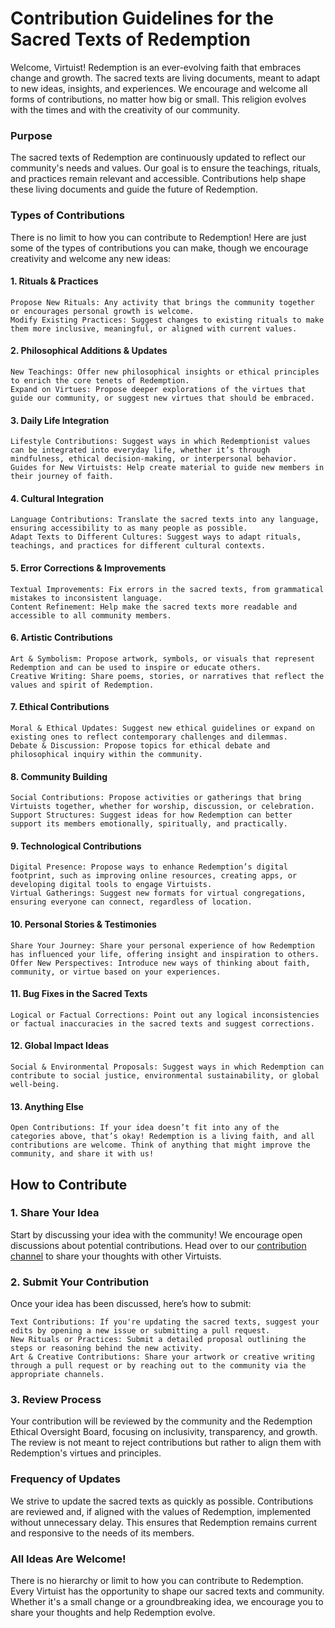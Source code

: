 # Contribution Guidelines for the Sacred Texts of Redemption

Welcome, Virtuist! Redemption is an ever-evolving faith that embraces change and growth. The sacred texts are living documents, meant to adapt to new ideas, insights, and experiences. We encourage and welcome all forms of contributions, no matter how big or small. This religion evolves with the times and with the creativity of our community.

### Purpose

The sacred texts of Redemption are continuously updated to reflect our community's needs and values. Our goal is to ensure the teachings, rituals, and practices remain relevant and accessible. Contributions help shape these living documents and guide the future of Redemption.

### Types of Contributions

There is no limit to how you can contribute to Redemption! Here are just some of the types of contributions you can make, though we encourage creativity and welcome any new ideas:

#### 1. Rituals & Practices

    Propose New Rituals: Any activity that brings the community together or encourages personal growth is welcome.
    Modify Existing Practices: Suggest changes to existing rituals to make them more inclusive, meaningful, or aligned with current values.

#### 2. Philosophical Additions & Updates

    New Teachings: Offer new philosophical insights or ethical principles to enrich the core tenets of Redemption.
    Expand on Virtues: Propose deeper explorations of the virtues that guide our community, or suggest new virtues that should be embraced.

#### 3. Daily Life Integration

    Lifestyle Contributions: Suggest ways in which Redemptionist values can be integrated into everyday life, whether it’s through mindfulness, ethical decision-making, or interpersonal behavior.
    Guides for New Virtuists: Help create material to guide new members in their journey of faith.

#### 4. Cultural Integration

    Language Contributions: Translate the sacred texts into any language, ensuring accessibility to as many people as possible.
    Adapt Texts to Different Cultures: Suggest ways to adapt rituals, teachings, and practices for different cultural contexts.

#### 5. Error Corrections & Improvements

    Textual Improvements: Fix errors in the sacred texts, from grammatical mistakes to inconsistent language.
    Content Refinement: Help make the sacred texts more readable and accessible to all community members.

#### 6. Artistic Contributions

    Art & Symbolism: Propose artwork, symbols, or visuals that represent Redemption and can be used to inspire or educate others.
    Creative Writing: Share poems, stories, or narratives that reflect the values and spirit of Redemption.

#### 7. Ethical Contributions

    Moral & Ethical Updates: Suggest new ethical guidelines or expand on existing ones to reflect contemporary challenges and dilemmas.
    Debate & Discussion: Propose topics for ethical debate and philosophical inquiry within the community.

#### 8. Community Building

    Social Contributions: Propose activities or gatherings that bring Virtuists together, whether for worship, discussion, or celebration.
    Support Structures: Suggest ideas for how Redemption can better support its members emotionally, spiritually, and practically.

#### 9. Technological Contributions

    Digital Presence: Propose ways to enhance Redemption’s digital footprint, such as improving online resources, creating apps, or developing digital tools to engage Virtuists.
    Virtual Gatherings: Suggest new formats for virtual congregations, ensuring everyone can connect, regardless of location.

#### 10. Personal Stories & Testimonies

    Share Your Journey: Share your personal experience of how Redemption has influenced your life, offering insight and inspiration to others.
    Offer New Perspectives: Introduce new ways of thinking about faith, community, or virtue based on your experiences.

#### 11. Bug Fixes in the Sacred Texts

    Logical or Factual Corrections: Point out any logical inconsistencies or factual inaccuracies in the sacred texts and suggest corrections.

#### 12. Global Impact Ideas

    Social & Environmental Proposals: Suggest ways in which Redemption can contribute to social justice, environmental sustainability, or global well-being.

#### 13. Anything Else

    Open Contributions: If your idea doesn’t fit into any of the categories above, that’s okay! Redemption is a living faith, and all contributions are welcome. Think of anything that might improve the community, and share it with us!

## How to Contribute

### 1. Share Your Idea

Start by discussing your idea with the community! We encourage open discussions about potential contributions. Head over to our [contribution channel]() to share your thoughts with other Virtuists.

### 2. Submit Your Contribution

Once your idea has been discussed, here’s how to submit:

    Text Contributions: If you're updating the sacred texts, suggest your edits by opening a new issue or submitting a pull request.
    New Rituals or Practices: Submit a detailed proposal outlining the steps or reasoning behind the new activity.
    Art & Creative Contributions: Share your artwork or creative writing through a pull request or by reaching out to the community via the appropriate channels.

### 3. Review Process

Your contribution will be reviewed by the community and the Redemption Ethical Oversight Board, focusing on inclusivity, transparency, and growth. The review is not meant to reject contributions but rather to align them with Redemption's virtues and principles.

### Frequency of Updates

We strive to update the sacred texts as quickly as possible. Contributions are reviewed and, if aligned with the values of Redemption, implemented without unnecessary delay. This ensures that Redemption remains current and responsive to the needs of its members.

### All Ideas Are Welcome!

There is no hierarchy or limit to how you can contribute to Redemption. Every Virtuist has the opportunity to shape our sacred texts and community. Whether it's a small change or a groundbreaking idea, we encourage you to share your thoughts and help Redemption evolve.